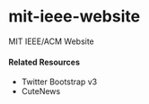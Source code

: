 mit-ieee-website
================

MIT IEEE/ACM Website

#### Related Resources
* Twitter Bootstrap v3
* CuteNews
